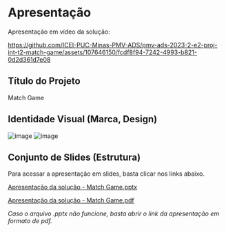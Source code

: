 # Apresentação
Apresentação em vídeo da solução:



https://github.com/ICEI-PUC-Minas-PMV-ADS/pmv-ads-2023-2-e2-proj-int-t2-match-game/assets/107646150/fcdf8f94-7242-4993-b821-0d2d361d7e08


## Título do Projeto

Match Game

## Identidade Visual (Marca, Design)

![image](https://github.com/ICEI-PUC-Minas-PMV-ADS/pmv-ads-2023-2-e2-proj-int-t2-match-game/assets/127251265/1b05b1c5-d4e2-484b-b074-4d59abcdee46)
![image](https://github.com/ICEI-PUC-Minas-PMV-ADS/pmv-ads-2023-2-e2-proj-int-t2-match-game/assets/127251265/59c7dd47-dcd5-4bbe-82a6-b4b4203275c5)




## Conjunto de Slides (Estrutura)
Para acessar a apresentação em slides, basta clicar nos links abaixo.
  
[Apresentação da solução - Match Game.pptx](https://github.com/ICEI-PUC-Minas-PMV-ADS/pmv-ads-2023-2-e2-proj-int-t2-match-game/files/13537148/Apresentacao.da.solucao.-.Match.Game.pptx)

[Apresentação da solução - Match Game.pdf](https://github.com/ICEI-PUC-Minas-PMV-ADS/pmv-ads-2023-2-e2-proj-int-t2-match-game/files/13537142/Apresentacao.da.solucao.-.Match.Game.pdf)

 _Caso o arquivo .pptx não funcione, basta abrir o link da apresentação em formato de pdf._
